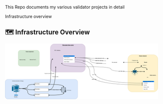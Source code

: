 This Repo documents my various validator projects in detail



Infrastructure overview
## 🗺️ Infrastructure Overview

![Validator Architecture](Architecture/docs/Validator-Overview.drawio.svg)
